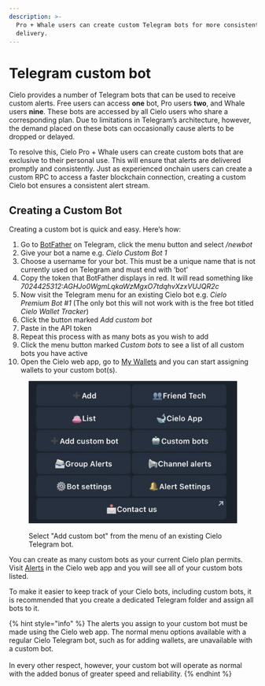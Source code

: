 ```yaml
---
description: >-
  Pro + Whale users can create custom Telegram bots for more consistent alert
  delivery.
---
```


# Telegram custom bot

Cielo provides a number of Telegram bots that can be used to receive custom alerts. Free users can access **one** bot, Pro users **two**, and Whale users **nine**. These bots are accessed by all Cielo users who share a corresponding plan. Due to limitations in Telegram’s architecture, however, the demand placed on these bots can occasionally cause alerts to be dropped or delayed.

To resolve this, Cielo Pro + Whale users can create custom bots that are exclusive to their personal use. This will ensure that alerts are delivered promptly and consistently. Just as experienced onchain users can create a custom RPC to access a faster blockchain connection, creating a custom Cielo bot ensures a consistent alert stream.

## Creating a Custom Bot <a href="#creating-a-custom-bot" id="creating-a-custom-bot"></a>

Creating a custom bot is quick and easy. Here’s how:

1. Go to [BotFather](https://t.me/BotFather) on Telegram, click the menu button and select _/newbot_
2. Give your bot a name e.g. _Cielo Custom Bot 1_
3. Choose a username for your bot. This must be a unique name that is not currently used on Telegram and must end with ‘bot’
4. Copy the token that BotFather displays in red. It will read something like _7024425312:AGHJo0WgmLqkaWzMgxO7tdqhvXzxVUJQR2c_
5. Now visit the Telegram menu for an existing Cielo bot e.g. _Cielo Premium Bot #1_ (The only bot this will not work with is the free bot titled _Cielo Wallet Tracker_)
6. Click the button marked _Add custom bot_
7. Paste in the API token
8. Repeat this process with as many bots as you wish to add
9. Click the menu button marked _Custom bots_ to see a list of all custom bots you have active
10. Open the Cielo web app, go to [My Wallets](https://app.cielo.finance/my-wallets) and you can start assigning wallets to your custom bot(s).

<figure><img src="../.gitbook/assets/Screenshot 2024-06-26 at 14.45.59.png" alt=""><figcaption><p>Select "Add custom bot" from the menu of an existing Cielo Telegram bot.</p></figcaption></figure>

You can create as many custom bots as your current Cielo plan permits. Visit [Alerts](https://app.cielo.finance/settings/alerts) in the Cielo web app and you will see all of your custom bots listed.

To make it easier to keep track of your Cielo bots, including custom bots, it is recommended that you create a dedicated Telegram folder and assign all bots to it.

{% hint style="info" %}
The alerts you assign to your custom bot must be made using the Cielo web app. The normal menu options available with a regular Cielo Telegram bot, such as for adding wallets, are unavailable with a custom bot.\
\
In every other respect, however, your custom bot will operate as normal with the added bonus of greater speed and reliability.
{% endhint %}

